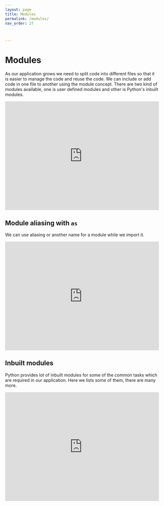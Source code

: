 ```yaml
---
layout: page
title: Modules 
permalink: /modules/
nav_order: 27



---
```

# Modules

As our application grows we need to split code into different files so that it is easier to manage the code and reuse the code. We can include or add code in one file to another using the module concept. There are two kind of modules available, one is user defined modules and other is Python's inbuilt modules.

<div class="code-example">
<iframe src="https://trinket.io/embed/python3/8807ac9702" width="100%" height="356" frameborder="0" marginwidth="0" marginheight="0" allowfullscreen></iframe>
</div>

## Module aliasing with `as`
We can use aliasing or another name for a module while we import it.

<div class="code-example">
<iframe src="https://trinket.io/embed/python3/dd5728886a" width="100%" height="356" frameborder="0" marginwidth="0" marginheight="0" allowfullscreen></iframe>
</div>

## Inbuilt modules

Python provides lot of inbuilt modules for some of the common tasks which are required in our application. Here we lists some of them, there are many more.

<div class="code-example">
<iframe src="https://trinket.io/embed/python3/0cb4002646" width="100%" height="356" frameborder="0" marginwidth="0" marginheight="0" allowfullscreen></iframe>
</div>